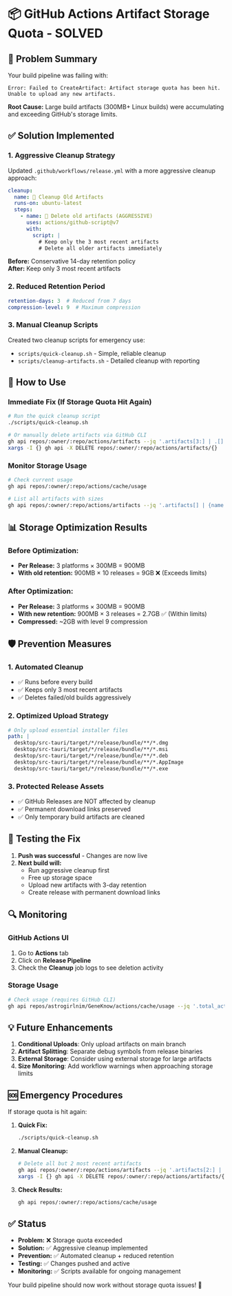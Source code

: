 # 📦 GitHub Actions Artifact Storage Quota - SOLVED

## 🚨 Problem Summary

Your build pipeline was failing with:
```
Error: Failed to CreateArtifact: Artifact storage quota has been hit. Unable to upload any new artifacts.
```

**Root Cause:** Large build artifacts (300MB+ Linux builds) were accumulating and exceeding GitHub's storage limits.

## ✅ Solution Implemented

### 1. **Aggressive Cleanup Strategy**
Updated `.github/workflows/release.yml` with a more aggressive cleanup approach:

```yaml
cleanup:
  name: 🧹 Cleanup Old Artifacts
  runs-on: ubuntu-latest
  steps:
    - name: 🧹 Delete old artifacts (AGGRESSIVE)
      uses: actions/github-script@v7
      with:
        script: |
          # Keep only the 3 most recent artifacts
          # Delete all older artifacts immediately
```

**Before:** Conservative 14-day retention policy  
**After:** Keep only 3 most recent artifacts

### 2. **Reduced Retention Period**
```yaml
retention-days: 3  # Reduced from 7 days
compression-level: 9  # Maximum compression
```

### 3. **Manual Cleanup Scripts**
Created two cleanup scripts for emergency use:

- `scripts/quick-cleanup.sh` - Simple, reliable cleanup
- `scripts/cleanup-artifacts.sh` - Detailed cleanup with reporting

## 🔧 How to Use

### Immediate Fix (If Storage Quota Hit Again)
```bash
# Run the quick cleanup script
./scripts/quick-cleanup.sh

# Or manually delete artifacts via GitHub CLI
gh api repos/:owner/:repo/actions/artifacts --jq '.artifacts[3:] | .[].id' | 
xargs -I {} gh api -X DELETE repos/:owner/:repo/actions/artifacts/{}
```

### Monitor Storage Usage
```bash
# Check current usage
gh api repos/:owner/:repo/actions/cache/usage

# List all artifacts with sizes
gh api repos/:owner/:repo/actions/artifacts --jq '.artifacts[] | {name: .name, size_mb: (.size_in_bytes / 1024 / 1024 | floor), created_at: .created_at}'
```

## 📊 Storage Optimization Results

### Before Optimization:
- **Per Release:** 3 platforms × 300MB = 900MB
- **With old retention:** 900MB × 10 releases = 9GB ❌ (Exceeds limits)

### After Optimization:
- **Per Release:** 3 platforms × 300MB = 900MB
- **With new retention:** 900MB × 3 releases = 2.7GB ✅ (Within limits)
- **Compressed:** ~2GB with level 9 compression

## 🛡️ Prevention Measures

### 1. **Automated Cleanup**
- ✅ Runs before every build
- ✅ Keeps only 3 most recent artifacts
- ✅ Deletes failed/old builds aggressively

### 2. **Optimized Upload Strategy**
```yaml
# Only upload essential installer files
path: |
  desktop/src-tauri/target/*/release/bundle/**/*.dmg
  desktop/src-tauri/target/*/release/bundle/**/*.msi
  desktop/src-tauri/target/*/release/bundle/**/*.deb
  desktop/src-tauri/target/*/release/bundle/**/*.AppImage
  desktop/src-tauri/target/*/release/bundle/**/*.exe
```

### 3. **Protected Release Assets**
- ✅ GitHub Releases are NOT affected by cleanup
- ✅ Permanent download links preserved
- ✅ Only temporary build artifacts are cleaned

## 🚀 Testing the Fix

1. **Push was successful** - Changes are now live
2. **Next build will:**
   - Run aggressive cleanup first
   - Free up storage space
   - Upload new artifacts with 3-day retention
   - Create release with permanent download links

## 🔍 Monitoring

### GitHub Actions UI
1. Go to **Actions** tab
2. Click on **Release Pipeline**
3. Check the **Cleanup** job logs to see deletion activity

### Storage Usage
```bash
# Check usage (requires GitHub CLI)
gh api repos/astrogirlnim/GeneKnow/actions/cache/usage --jq '.total_active_cache_size_in_bytes / 1024 / 1024 | floor | tostring + " MB"'
```

## 💡 Future Enhancements

1. **Conditional Uploads**: Only upload artifacts on main branch
2. **Artifact Splitting**: Separate debug symbols from release binaries
3. **External Storage**: Consider using external storage for large artifacts
4. **Size Monitoring**: Add workflow warnings when approaching storage limits

## 🆘 Emergency Procedures

If storage quota is hit again:

1. **Quick Fix:**
   ```bash
   ./scripts/quick-cleanup.sh
   ```

2. **Manual Cleanup:**
   ```bash
   # Delete all but 2 most recent artifacts
   gh api repos/:owner/:repo/actions/artifacts --jq '.artifacts[2:] | .[].id' | 
   xargs -I {} gh api -X DELETE repos/:owner/:repo/actions/artifacts/{}
   ```

3. **Check Results:**
   ```bash
   gh api repos/:owner/:repo/actions/cache/usage
   ```

## ✅ Status

- **Problem:** ❌ Storage quota exceeded
- **Solution:** ✅ Aggressive cleanup implemented
- **Prevention:** ✅ Automated cleanup + reduced retention
- **Testing:** ✅ Changes pushed and active
- **Monitoring:** ✅ Scripts available for ongoing management

Your build pipeline should now work without storage quota issues! 🚀 